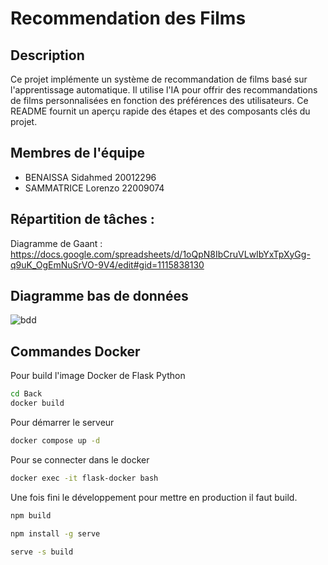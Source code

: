 # Recommendation des Films

## Description

Ce projet implémente un système de recommandation de films basé sur l'apprentissage automatique. Il utilise l'IA pour offrir des recommandations de films personnalisées en fonction des préférences des utilisateurs. Ce README fournit un aperçu rapide des étapes et des composants clés du projet.

## Membres de l'équipe 

- BENAISSA Sidahmed 20012296
- SAMMATRICE Lorenzo 22009074

## Répartition de tâches :

Diagramme de Gaant : https://docs.google.com/spreadsheets/d/1oQpN8IbCruVLwIbYxTpXyGg-q9uK_OgEmNuSrVO-9V4/edit#gid=1115838130


## Diagramme bas de données
![bdd](https://github.com/Sidahmed-ben/recommendation-des-films/assets/90385023/045ff928-d5a3-47d1-a1dd-acd200c3e7be)


## Commandes Docker

Pour build l'image Docker de Flask Python

```bash
cd Back
docker build
```

Pour démarrer le serveur

```bash
docker compose up -d
```

Pour se connecter dans le docker

```bash
docker exec -it flask-docker bash
```

Une fois fini le développement pour mettre en production il faut build.
```bash
npm build
```

```bash
npm install -g serve
```
```bash
serve -s build
```
